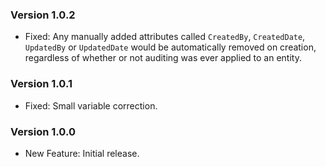 ### Version 1.0.2

- Fixed: Any manually added attributes called `CreatedBy`, `CreatedDate`, `UpdatedBy` or `UpdatedDate` would be automatically removed on creation, regardless of whether or not auditing was ever applied to an entity.

### Version 1.0.1

- Fixed: Small variable correction.

### Version 1.0.0

- New Feature: Initial release.
